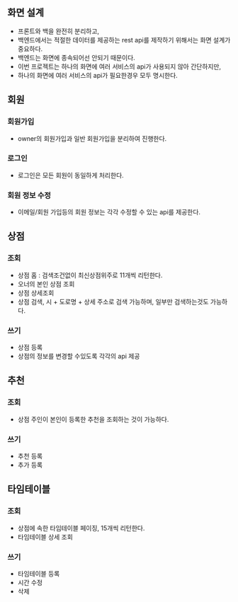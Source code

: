 ## 화면 설계
* 프론트와 백을 완전히 분리하고,
* 백엔드에서는 적절한 데이터를 제공하는 rest api를 제작하기 위해서는 화면 설계가 중요하다.
* 백엔드는 화면에 종속되어선 안되기 때문이다.
* 이번 프로젝트는 하나의 화면에 여러 서비스의 api가 사용되지 않아 간단하지만,
* 하나의 화면에 여러 서비스의 api가 필요한경우 모두 명시한다.

## 회원
### 회원가입
* owner의 회원가입과 일반 회원가입을 분리하여 진행한다.
### 로그인
* 로그인은 모든 회원이 동일하게 처리한다.
### 회원 정보 수정
* 이메일/회원 가입등의 회원 정보는 각각 수정할 수 있는 api를 제공한다.

## 상점
### 조회
* 상점 홈 : 검색조건없이 최신상점위주로 11개씩 리턴한다.
* 오너의 본인 상점 조회
* 상점 상세조회
* 상점 검색, 시 + 도로명 + 상세 주소로 검색 가능하며, 일부만 검색하는것도 가능하다.
### 쓰기
* 상점 등록
* 상점의 정보를 변경할 수있도록 각각의 api 제공

## 추천
### 조회
* 상점 주인이 본인이 등록한 추천을 조회하는 것이 가능하다.
### 쓰기
* 추천 등록
* 추가 등록

## 타임테이블
### 조회
* 상점에 속한 타임테이블 페이징, 15개씩 리턴한다.
* 타임테이블 상세 조회
### 쓰기
* 타임테이블 등록
* 시간 수정 
* 삭제